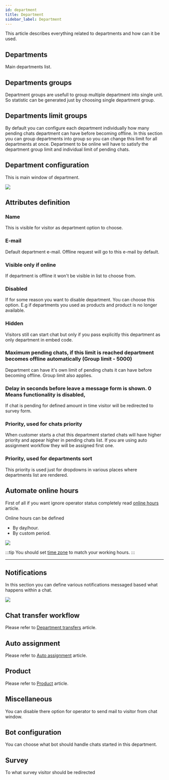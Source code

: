 ```yaml
---
id: department
title: Department
sidebar_label: Department
---
```


This article describes everything related to departments and how can it be used.

## Departments

Main departments list.

## Departments groups

Department groups are usefull to group multiple department into single unit. So statistic can be generated just by choosing single department group.

## Departments limit groups

By default you can configure each department individually how many pending chats department can have before becoming offline. In this section you can group departments into group so you can change this limit for all departments at once. Department to be online will have to satisfy the department group limit and individual limit of pending chats.

## Department configuration

This is main window of department.

![](/img/department/department.jpg)

## Attributes definition

### Name

This is visible for visitor as department option to choose.

### E-mail

Default department e-mail. Offline request will go to this e-mail by default.

### Visible only if online

If department is offline it won't be visible in list to choose from.

### Disabled

If for some reason you want to disable department. You can choose this option. E.g if departments you used as products and product is no longer available.

### Hidden

Visitors still can start chat but only if you pass explicitly this department as only department in embed code.

### Maximum pending chats, if this limit is reached department becomes offline automatically (Group limit - 5000)

Department can have it's own limit of pending chats it can have before becoming offline. Group limit also applies.

### Delay in seconds before leave a message form is shown. 0 Means functionality is disabled,

If chat is pending for defined amount in time visitor will be redirected to survey form.

### Priority, used for chats priority

When customer starts a chat this department started chats will have higher priority and appear higher in pending chats list. If you are using auto assignment workflow they will be assigned first one.

### Priority, used for departments sort

This priority is used just for dropdowns in various places where departments list are rendered.

## Automate online hours

First of all if you want ignore operator status completely read [online hours](online-hours.md) article.

Online hours can be defined
 * By day/hour.
 * By custom period.
 
![](/img/department/online-hours.jpg)

:::tip 
You should set [time zone](time-zone.md) to match your working hours.
:::

---

## Notifications

In this section you can define various notifications messaged based what happens within a chat.

![](/img/department/notifications.jpg)

## Chat transfer workflow

Please refer to [Department transfers](department-transfer.md) article.

## Auto assignment

Please refer to [Auto assignment](auto-assignment.md) article.

## Product

Please refer to [Product](department/product.md) article.

## Miscellaneous

You can disable there option for operator to send mail to visitor from chat window.

## Bot configuration

You can choose what bot should handle chats started in this department.

## Survey

To what survey visitor should be redirected

